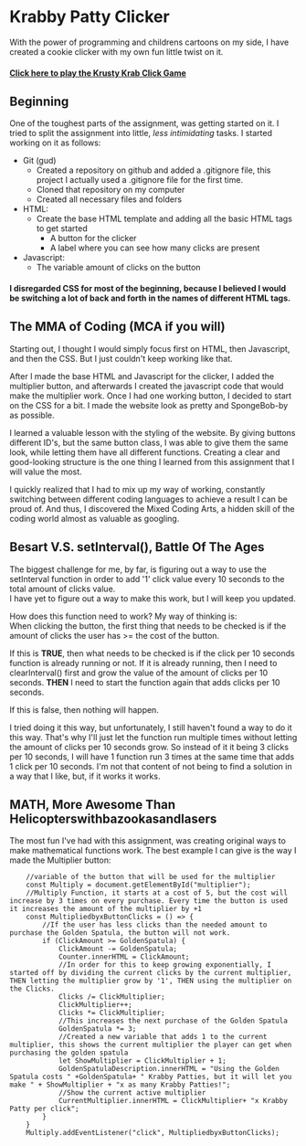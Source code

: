 # Krabby Patty Clicker
With the power of programming and childrens cartoons on my side, I have created a cookie clicker with my own fun little twist on it. </br>

#### [Click here to play the Krusty Krab Click Game](https://besartelezi.github.io/coockie-clicker/)

## Beginning
One of the toughest parts of the assignment, was getting started on it. I tried to split the assignment into little, *less intimidating* tasks.
I started working on it as follows:

* Git (gud)
  * Created a repository on github and added a .gitignore file, this project I actually used a .gitignore file for the first time.
  * Cloned that repository on my computer
  * Created all necessary files and folders
* HTML:
  * Create the base HTML template and adding all the basic HTML tags to get started
    * A button for the clicker
    * A label where you can see how many clicks are present
* Javascript: 
  * The variable amount of clicks on the button

#### I disregarded CSS for most of the beginning, because I believed I would be switching a lot of back and forth in the names of different HTML tags.

## The MMA of Coding (MCA if you will)
Starting out, I thought I would simply focus first on HTML, then Javascript, and then the CSS. But I just couldn't keep working like that. </br>

After I made the base HTML and Javascript for the clicker, I added the multiplier button, and afterwards I created the javascript code that would make the multiplier work.
Once I had one working button, I decided to start on the CSS for a bit. I made the website look as pretty and SpongeBob-by as possible. </br>

I learned a valuable lesson with the styling of the website. By giving buttons different ID's, but the same button class, I was able to give them the same look, while letting them have all different functions.
Creating a clear and good-looking structure is the one thing I learned from this assignment that I will value the most. </br>

I quickly realized that I had to mix up my way of working, constantly switching between different coding languages to achieve a result I can be proud of. And thus, I discovered the Mixed Coding Arts, a hidden skill of the coding world almost as valuable as googling. 

## Besart V.S. setInterval(), Battle Of The Ages
The biggest challenge for me, by far, is figuring out a way to use the setInterval function in order to add '1' click value every 10 seconds to the total amount of clicks value. </br>
I have yet to figure out a way to make this work, but I will keep you updated. <br>

How does this function need to work? My way of thinking is: </br>
When clicking the button, the first thing that needs to be checked is if the amount of clicks the user has >= the cost of the button.

If this is **TRUE**, then what needs to be checked is if the click per 10 seconds function is already running or not. If it is already running, then I need to clearInterval() first and grow the value of the amount of clicks per 10 seconds. 
**THEN** I need to start the function again that adds clicks per 10 seconds. </br>

If this is false, then nothing will happen.

I tried doing it this way, but unfortunately, I still haven't found a way to do it this way. That's why I'll just let the function run multiple times without letting the amount of clicks per 10 seconds grow.
So instead of it it being 3 clicks per 10 seconds, I will have 1 function run 3 times at the same time that adds 1 click per 10 seconds.
I'm not that content of not being to find a solution in a way that I like, but, if it works it works.

## MATH, More Awesome Than Helicopterswithbazookasandlasers
The most fun I've had with this assignment, was creating original ways to make mathematical functions work. The best example I can give is the way I made the Multiplier button:

```
    //variable of the button that will be used for the multiplier
    const Multiply = document.getElementById("multiplier");
    //Multiply Function, it starts at a cost of 5, but the cost will increase by 3 times on every purchase. Every time the button is used it increases the amount of the multiplier by +1
    const MultipliedbyxButtonClicks = () => {
        //If the user has less clicks than the needed amount to purchase the Golden Spatula, the button will not work.
        if (ClickAmount >= GoldenSpatula) {
            ClickAmount -= GoldenSpatula;
            Counter.innerHTML = ClickAmount;
            //In order for this to keep growing exponentially, I started off by dividing the current clicks by the current multiplier, THEN letting the multiplier grow by '1', THEN using the multiplier on the Clicks.
            Clicks /= ClickMultiplier;
            ClickMultiplier++;
            Clicks *= ClickMultiplier;
            //This increases the next purchase of the Golden Spatula
            GoldenSpatula *= 3;
            //Created a new variable that adds 1 to the current multiplier, this shows the current multiplier the player can get when purchasing the golden spatula
            let ShowMultiplier = ClickMultiplier + 1;
            GoldenSpatulaDescription.innerHTML = "Using the Golden Spatula costs " +GoldenSpatula+ " Krabby Patties, but it will let you make " + ShowMultiplier + "x as many Krabby Patties!";
            //Show the current active multiplier
            CurrentMultiplier.innerHTML = ClickMultiplier+ "x Krabby Patty per click";
        }
    }
    Multiply.addEventListener("click", MultipliedbyxButtonClicks);
```


